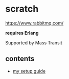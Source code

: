 # scratch

https://www.rabbitmq.com/

**requires Erlang**

Supported by Mass Transit

## contents

- [my setup guide](setup.md)
